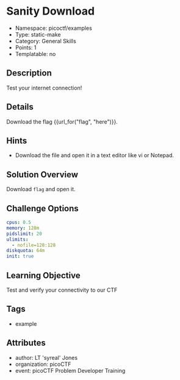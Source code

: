 # Sanity Download

- Namespace: picoctf/examples
- Type: static-make
- Category: General Skills
- Points: 1
- Templatable: no

## Description

Test your internet connection!

## Details

Download the flag {{url_for("flag", "here")}}.

## Hints

- Download the file and open it in a text editor like vi or Notepad.

## Solution Overview

Download `flag` and open it.

## Challenge Options

```yaml
cpus: 0.5
memory: 128m
pidslimit: 20
ulimits:
  - nofile=128:128
diskquota: 64m
init: true
```

## Learning Objective

Test and verify your connectivity to our CTF

## Tags

- example

## Attributes

- author: LT 'syreal' Jones
- organization: picoCTF
- event: picoCTF Problem Developer Training
